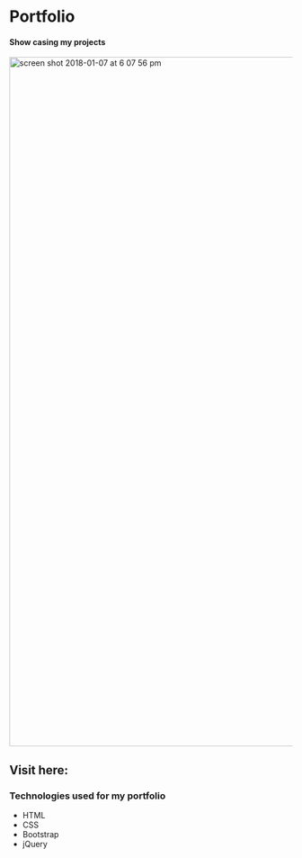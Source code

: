 # Portfolio

#### Show casing my projects

<img width="1225" alt="screen shot 2018-01-07 at 6 07 56 pm" src="https://user-images.githubusercontent.com/22422858/34655345-cb70250a-f3d5-11e7-8ec8-6e0ef602c22f.png">

## Visit here:


### Technologies used for my portfolio
* HTML
* CSS
* Bootstrap
* jQuery


